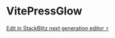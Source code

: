 # VitePressGlow

[Edit in StackBlitz next generation editor ⚡️](https://stackblitz.com/~/github.com/AlvaroGuaragni/VitePressGlow)